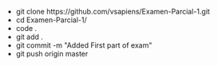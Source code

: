 <ul>
<li>git clone https://github.com/vsapiens/Examen-Parcial-1.git</li>
<li>cd Examen-Parcial-1/</li>
<li>code .</li>
<li>git add .</li>
<li>git commit -m "Added First part of exam"</li>
<li>git push origin master</li>
</ul>
